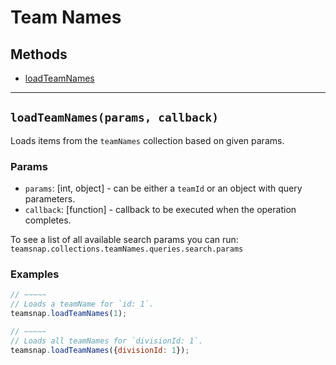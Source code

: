 # Team Names

## Methods

- [loadTeamNames](#loadTeamNames)


---
<a id="loadTeamNames"></a>
## `loadTeamNames(params, callback)`
Loads items from the `teamNames` collection based on given params.

### Params
* `params`: [int, object] - can be either a `teamId` or an object with query parameters.
* `callback`: [function] - callback to be executed when the operation completes.

To see a list of all available search params you can run:
`teamsnap.collections.teamNames.queries.search.params`

### Examples
```javascript
// ~~~~~
// Loads a teamName for `id: 1`.
teamsnap.loadTeamNames(1);

// ~~~~~
// Loads all teamNames for `divisionId: 1`.
teamsnap.loadTeamNames({divisionId: 1});
```
